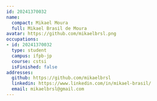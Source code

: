 ```yaml
---
id: 20241370032
name:
  compact: Mikael Moura
  full: Mikael Brasil de Moura
avatar: https://github.com/mikaelbrsl.png
occupations:
- id: 20241370032
  type: student
  campus: ifpb-jp
  course: cstsi
  isFinished: false
addresses:
  github: https://github.com/mikaelbrsl
  linkedin: https://www.linkedin.com/in/mikael-brasil/
  email: mikaelbrsl@gmail.com
---
```

